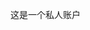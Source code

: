 这是一个私人账户

<!---
EastCoastZ/EastCoastZ is a ✨ special ✨ repository because its `README.md` (this file) appears on your GitHub profile.
You can click the Preview link to take a look at your changes.
--->
